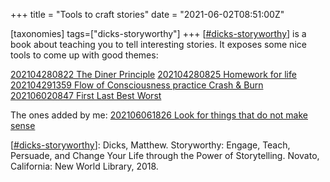 +++
title = "Tools to craft stories"
date = "2021-06-02T08:51:00Z"

[taxonomies]
tags=["dicks-storyworthy"]
+++
[[#dicks-storyworthy](/tags/dicks-storyworthy)] is a book about teaching you to tell interesting stories. It exposes some nice tools to come up with good themes:

[202104280822 The Diner Principle](/blips/202104280822-the-diner-principle)
[202104280825 Homework for life](/blips/202104280825-homework-for-life)
[202104291359 Flow of Consciousness practice Crash & Burn](/blips/202104291359-flow-of-consciousness-practice-crash-&-burn)
[202106020847 First Last Best Worst](/blips/202106020847-first-last-best-worst)

The ones added by me:
[202106061826 Look for things that do not make sense](/blips/202106061826-look-for-things-that-do-not-make-sense)

[[#dicks-storyworthy](/tags/dicks-storyworthy)]: Dicks, Matthew. Storyworthy: Engage, Teach, Persuade, and Change Your Life through the Power of Storytelling. Novato, California: New World Library, 2018.
